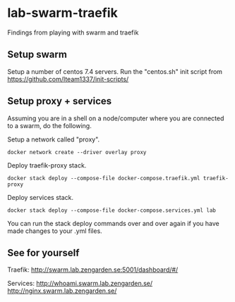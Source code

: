 # lab-swarm-traefik
Findings from playing with swarm and traefik

## Setup swarm

Setup a number of centos 7.4 servers. Run the "centos.sh" init script from https://github.com/Iteam1337/init-scripts/

## Setup proxy + services

Assuming you are in a shell on a node/computer where you are connected to a swarm, do the following.

Setup a network called "proxy".
```
docker network create --driver overlay proxy
```

Deploy traefik-proxy stack.
```
docker stack deploy --compose-file docker-compose.traefik.yml traefik-proxy
```
Deploy services stack.
```
docker stack deploy --compose-file docker-compose.services.yml lab
```
You can run the stack deploy commands over and over again if you have made changes to your .yml files.

## See for yourself

Traefik: http://swarm.lab.zengarden.se:5001/dashboard/#/

Services:
http://whoami.swarm.lab.zengarden.se/
http://nginx.swarm.lab.zengarden.se/
